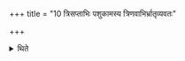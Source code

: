+++
title = "10 त्रिसप्ताभिः पशुकामस्य त्रिणवाभिर्भ्रातृव्यवतः"

+++

<details><summary>थिते</summary>

त्रिसप्ताभिः पशुकामस्य । त्रिणवाभिर्भ्रातृव्यवतः । दशभिर्दशभिरन्नाद्यकामस्य । अपरिमिताभिरपरिमितकामस्य १०
</details>
